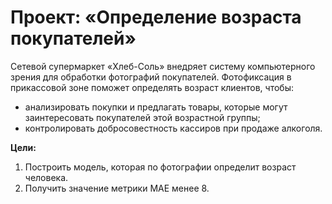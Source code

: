 # Проект: «Определение возраста покупателей»
Сетевой супермаркет «Хлеб-Соль» внедряет систему компьютерного зрения для обработки фотографий покупателей. Фотофиксация в прикассовой зоне поможет определять возраст клиентов, чтобы:

- анализировать покупки и предлагать товары, которые могут заинтересовать покупателей этой возрастной группы;
- контролировать добросовестность кассиров при продаже алкоголя.


**Цели:**
1. Построить модель, которая по фотографии определит возраст человека.
2. Получить значение метрики MAE менее 8.
